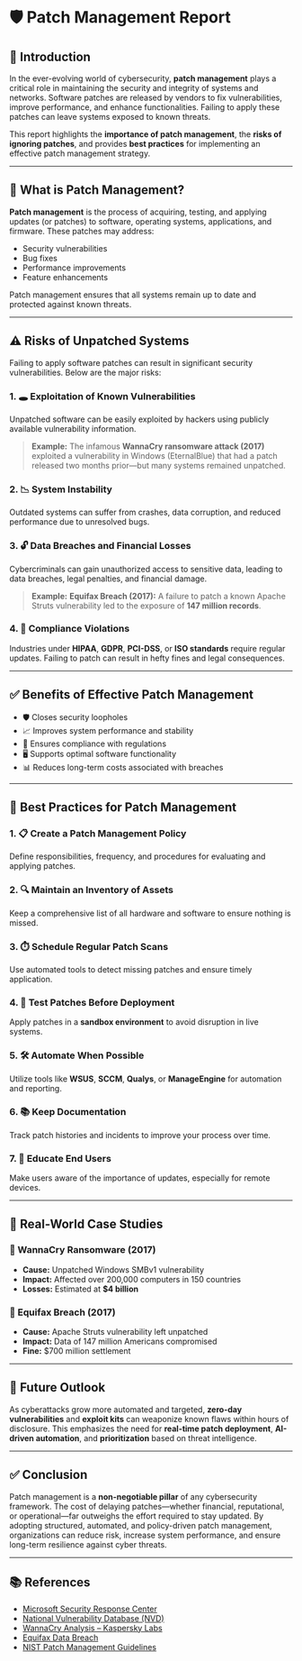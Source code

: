# 🛡️ Patch Management Report

## 🧠 Introduction

In the ever-evolving world of cybersecurity, **patch management** plays a critical role in maintaining the security and integrity of systems and networks. Software patches are released by vendors to fix vulnerabilities, improve performance, and enhance functionalities. Failing to apply these patches can leave systems exposed to known threats.

This report highlights the **importance of patch management**, the **risks of ignoring patches**, and provides **best practices** for implementing an effective patch management strategy.

---

## 🔧 What is Patch Management?

**Patch management** is the process of acquiring, testing, and applying updates (or patches) to software, operating systems, applications, and firmware. These patches may address:

- Security vulnerabilities  
- Bug fixes  
- Performance improvements  
- Feature enhancements

Patch management ensures that all systems remain up to date and protected against known threats.

---

## ⚠️ Risks of Unpatched Systems

Failing to apply software patches can result in significant security vulnerabilities. Below are the major risks:

### 1. 🕳️ Exploitation of Known Vulnerabilities
Unpatched software can be easily exploited by hackers using publicly available vulnerability information.

> **Example:** The infamous **WannaCry ransomware attack (2017)** exploited a vulnerability in Windows (EternalBlue) that had a patch released two months prior—but many systems remained unpatched.

### 2. 📉 System Instability
Outdated systems can suffer from crashes, data corruption, and reduced performance due to unresolved bugs.

### 3. 🔓 Data Breaches and Financial Losses
Cybercriminals can gain unauthorized access to sensitive data, leading to data breaches, legal penalties, and financial damage.

> **Example:** **Equifax Breach (2017):** A failure to patch a known Apache Struts vulnerability led to the exposure of **147 million records**.

### 4. 🧪 Compliance Violations
Industries under **HIPAA**, **GDPR**, **PCI-DSS**, or **ISO standards** require regular updates. Failing to patch can result in hefty fines and legal consequences.

---

## ✅ Benefits of Effective Patch Management

- 🛡️ Closes security loopholes
- 📈 Improves system performance and stability
- 🔁 Ensures compliance with regulations
- 🖥️ Supports optimal software functionality
- 📊 Reduces long-term costs associated with breaches

---

## 🚀 Best Practices for Patch Management

### 1. 📋 Create a Patch Management Policy
Define responsibilities, frequency, and procedures for evaluating and applying patches.

### 2. 🔍 Maintain an Inventory of Assets
Keep a comprehensive list of all hardware and software to ensure nothing is missed.

### 3. ⏱️ Schedule Regular Patch Scans
Use automated tools to detect missing patches and ensure timely application.

### 4. 🧪 Test Patches Before Deployment
Apply patches in a **sandbox environment** to avoid disruption in live systems.

### 5. 🛠️ Automate When Possible
Utilize tools like **WSUS**, **SCCM**, **Qualys**, or **ManageEngine** for automation and reporting.

### 6. 📚 Keep Documentation
Track patch histories and incidents to improve your process over time.

### 7. 📢 Educate End Users
Make users aware of the importance of updates, especially for remote devices.

---

## 🧪 Real-World Case Studies

### 🔐 WannaCry Ransomware (2017)
- **Cause:** Unpatched Windows SMBv1 vulnerability  
- **Impact:** Affected over 200,000 computers in 150 countries  
- **Losses:** Estimated at **$4 billion**

### 🧾 Equifax Breach (2017)
- **Cause:** Apache Struts vulnerability left unpatched  
- **Impact:** Data of 147 million Americans compromised  
- **Fine:** $700 million settlement

---

## 🔮 Future Outlook

As cyberattacks grow more automated and targeted, **zero-day vulnerabilities** and **exploit kits** can weaponize known flaws within hours of disclosure. This emphasizes the need for **real-time patch deployment**, **AI-driven automation**, and **prioritization** based on threat intelligence.

---

## ✅ Conclusion

Patch management is a **non-negotiable pillar** of any cybersecurity framework. The cost of delaying patches—whether financial, reputational, or operational—far outweighs the effort required to stay updated. By adopting structured, automated, and policy-driven patch management, organizations can reduce risk, increase system performance, and ensure long-term resilience against cyber threats.

---

## 📚 References

- [Microsoft Security Response Center](https://msrc.microsoft.com)
- [National Vulnerability Database (NVD)](https://nvd.nist.gov/)
- [WannaCry Analysis – Kaspersky Labs](https://securelist.com/wannacry-ransomware-used-in-widest-attack-ever/78351/)
- [Equifax Data Breach](https://www.ftc.gov/equifax-data-breach-settlement)
- [NIST Patch Management Guidelines](https://csrc.nist.gov/publications/detail/sp/800-40/rev-3/final)

